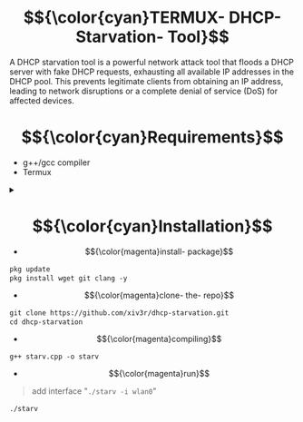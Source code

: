 # $${\color{cyan}TERMUX- DHCP- Starvation- Tool}$$
A DHCP starvation tool is a powerful network attack tool that floods a DHCP server with fake DHCP requests, exhausting all available IP addresses in the DHCP pool. This prevents legitimate clients from obtaining an IP address, leading to network disruptions or a complete denial of service (DoS) for affected devices.

# $${\color{cyan}Requirements}$$
- g++/gcc compiler
- Termux

<details><summary></summary>
  
# $${\color{cyan}Screenshots}$$

-----
<img src="https://github.com/xiv3r/dhcp-starvation/blob/main/image/Screenshot_2025_0427_062659.png">

-----
<img src="https://github.com/xiv3r/dhcp-starvation/blob/main/image/Screenshot_2025_0427_062719.png">

-----
<img src="https://github.com/xiv3r/dhcp-starvation/blob/main/image/Screenshot_2025_0427_062743.png">
</img></details>

# $${\color{cyan}Installation}$$

- $${\color{magenta}install- package}$$
```
pkg update
pkg install wget git clang -y
```
- $${\color{magenta}clone- the- repo}$$
```
git clone https://github.com/xiv3r/dhcp-starvation.git
cd dhcp-starvation
```
- $${\color{magenta}compiling}$$
```
g++ starv.cpp -o starv
```
- $${\color{magenta}run}$$
> add interface "`./starv -i wlan0`"
```
./starv
```
</details>
